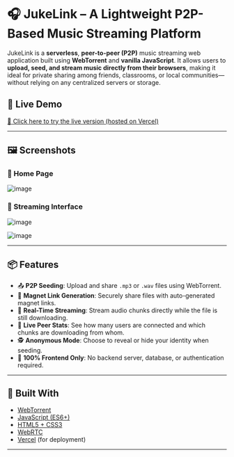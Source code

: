 # 🎧 JukeLink – A Lightweight P2P-Based Music Streaming Platform

JukeLink is a **serverless**, **peer-to-peer (P2P)** music streaming web application built using **WebTorrent** and **vanilla JavaScript**. It allows users to **upload, seed, and stream music directly from their browsers**, making it ideal for private sharing among friends, classrooms, or local communities—without relying on any centralized servers or storage.

## 🚀 Live Demo
[🔗 Click here to try the live version (hosted on Vercel)](https://p2-p-music-stream.vercel.app/)

---

## 🖼️ Screenshots


### 🔹 Home Page
![image](https://github.com/user-attachments/assets/5b5fecac-21d1-495d-aee8-3c756a713536)

### 🔹 Streaming Interface

![image](https://github.com/user-attachments/assets/794f0978-b5ee-402d-b297-2aac0064ca93)


![image](https://github.com/user-attachments/assets/d1bb16ce-88d8-4840-810c-cd61782fbd44)

---

## 📦 Features

- 📤 **P2P Seeding**: Upload and share `.mp3` or `.wav` files using WebTorrent.
- 🔗 **Magnet Link Generation**: Securely share files with auto-generated magnet links.
- 🎵 **Real-Time Streaming**: Stream audio chunks directly while the file is still downloading.
- 👥 **Live Peer Stats**: See how many users are connected and which chunks are downloading from whom.
- 🕵️ **Anonymous Mode**: Choose to reveal or hide your identity when seeding.
- 🧠 **100% Frontend Only**: No backend server, database, or authentication required.

---

## 🧰 Built With

- [WebTorrent](https://webtorrent.io/)
- [JavaScript (ES6+)](https://developer.mozilla.org/en-US/docs/Web/JavaScript)
- [HTML5 + CSS3](https://developer.mozilla.org/en-US/docs/Web/Guide)
- [WebRTC](https://webrtc.org/)
- [Vercel](https://vercel.com) (for deployment)

---








